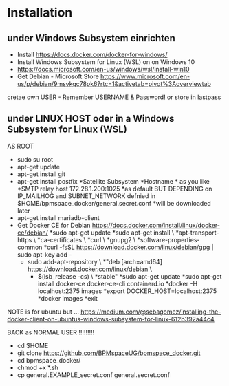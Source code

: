 # Installation
## under Windows Subsystem einrichten
* Install https://docs.docker.com/docker-for-windows/
* Install Windows Subsystem for Linux (WSL) on on Windows 10
* https://docs.microsoft.com/en-us/windows/wsl/install-win10
* Get Debian - Microsoft Store  https://www.microsoft.com/en-us/p/debian/9msvkqc78pk6?rtc=1&activetab=pivot%3Aoverviewtab

cretae own USER - Remember USERNAME & Password! or store in lastpass

## under LINUX HOST oder in a Windows Subsystem for Linux (WSL) 
AS ROOT
* sudo su root 
* apt-get update
* apt-get install git
* apt-get install postfix
   *Satellite Subsystem
   *Hostname * as you like
   *SMTP relay host 172.28.1.200:1025
   *as default BUT DEPENDING on IP_MAILHOG and SUBNET_NETWORK defnied in $HOME/bpmspace_docker/general.secret.conf
   *will be downloaded later
* apt-get install mariadb-client
* Get Docker CE for Debian https://docs.docker.com/install/linux/docker-ce/debian/
   *sudo apt-get update
   *sudo apt-get install \\
      *apt-transport-https \\
      *ca-certificates \\
      *curl \\
      *gnupg2 \\
      *software-properties-common
   *curl -fsSL https://download.docker.com/linux/debian/gpg | sudo apt-key add -
   * sudo add-apt-repository \\
     *"deb [arch=amd64] https://download.docker.com/linux/debian \\
     * $(lsb_release -cs) \\
      *stable"
   *sudo apt-get update
   *sudo apt-get install docker-ce docker-ce-cli containerd.io
   *docker -H localhost:2375 images
   *export DOCKER_HOST=localhost:2375
   *docker images
   *exit

NOTE is for ubuntu but ... 
https://medium.com/@sebagomez/installing-the-docker-client-on-ubuntus-windows-subsystem-for-linux-612b392a44c4


BACK as NORMAL USER !!!!!!!!!
* cd $HOME
* git clone https://github.com/BPMspaceUG/bpmspace_docker.git
* cd bpmspace_docker/
* chmod +x *.sh
* cp general.EXAMPLE_secret.conf general.secret.conf


